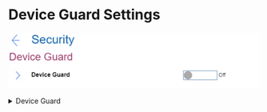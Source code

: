 # Device Guard Settings #
![](./img/deviceguard.png)

<details><summary>Device Guard</summary>
This is a setup feature to support Microsoft (R) Device Guard. To complete the configuration of Device Guard, Supervisor Password must be set. One of 2 possible states:

1.	**Off** - Device guard is off. Default. 
2.	On - when enabled, Intel Virtualization Technology, Intel VT-d Feature, Secure Boot and OS Optimized Defaults are automatically enabled. Boot Order is restricted to customer image only.

This option requires additional confirmation.

| WMI Setting name | Values | Locked by SVP | AMD/Intel |
|:---|:---|:---|:---|
| DeviceGuard | Disable, Enable | Yes | Intel |
</details>
